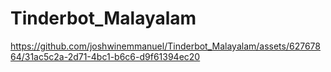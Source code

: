 # Tinderbot_Malayalam


https://github.com/joshwinemmanuel/Tinderbot_Malayalam/assets/62767864/31ac5c2a-2d71-4bc1-b6c6-d9f61394ec20

